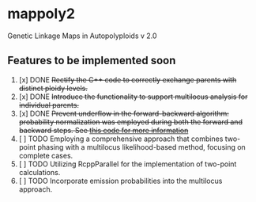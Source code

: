 # mappoly2
Genetic Linkage Maps in Autopolyploids v 2.0

## Features to be implemented soon

1. [x] DONE ~~Rectify the C++ code to correctly exchange parents with distinct ploidy levels.~~
2. [x] DONE ~~Introduce the functionality to support multilocus analysis for individual parents.~~
3. [x] DONE ~~Prevent underflow in the forward-backward algorithm: probability normalization was employed during both the forward and backward steps. See [this code for more information]("https://github.com/mmollina/mappoly2/commit/ee4d0b8938b0631e377959d4f8f0c6fa27c0c8e7#diff-f405d1ef79df16b745f22994e5c42adddb61716567b5f0d029ce5de6c9b98cadR341")~~
5. [ ] TODO Employing a comprehensive approach that combines two-point phasing with a multilocus likelihood-based method, focusing on complete cases.
6. [ ] TODO Utilizing RcppParallel for the implementation of two-point calculations.
7. [ ] TODO Incorporate emission probabilities into the multilocus approach.

